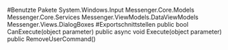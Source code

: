 #Benutzte Pakete
System.Windows.Input
Messenger.Core.Models
Messenger.Core.Services
Messenger.ViewModels.DataViewModels
Messenger.Views.DialogBoxes
#Exportschnittstellen
public bool CanExecute(object parameter)
public async void Execute(object parameter)
public RemoveUserCommand()
